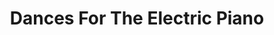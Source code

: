 ---
ee_id_show: '4223'
site: '1'
type: '5'
title: Dances For The Electric Piano
url: dances-for-the-electric-piano
live_url:
year: '2014'
venue: Institute of Contemporary Arts
state_country: London
pitch: London debut (as part of the slow and rambling world tour) of my piano suite
  / club bangerz Dances For The Electric Piano. Wz loud.
ps:
imgs: 24-dances-2013-220-ICA-London-9.jpg,24-dances-2013-220-ICA-London-2.JPG,24-dances-2013-220-ICA-London-57.jpg,24-dances-2013-220-ICA-London-59.jpg
things: "[4194] [2013-218-24-dances-for-the-electric-piano] 2013-218 24 Dances For
  The Electric Piano (Composition),[4222] [2013-220-dances-for-electric-piano-performance]
  2013-220 Dances for Electric Piano (Performance)"
status:
layout: shows
---